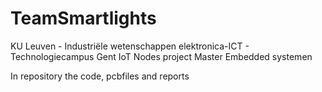 # TeamSmartlights
KU Leuven - Industriële wetenschappen elektronica-ICT - Technologiecampus Gent
IoT Nodes project Master Embedded systemen

In repository the code, pcbfiles and reports
